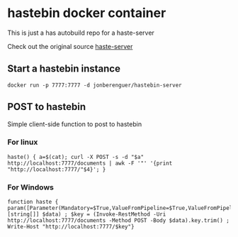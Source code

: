 
# hastebin docker container
This is just a has autobuild repo for a haste-server

Check out the original source [haste-server](https://github.com/seejohnrun/haste-server)

## Start a hastebin instance
```
docker run -p 7777:7777 -d jonberenguer/hastebin-server
```

## POST to hastebin
Simple client-side function to post to hastebin
### For linux
```
haste() { a=$(cat); curl -X POST -s -d "$a" http://localhost:7777/documents | awk -F '"' '{print "http://localhost:7777/"$4}'; }
```

### For Windows
```
function haste { param([Parameter(Mandatory=$True,ValueFromPipeline=$True,ValueFromPipelinebyPropertyName=$True)] [string[]] $data) ; $key = (Invoke-RestMethod -Uri http://localhost:7777/documents -Method POST -Body $data).key.trim() ; Write-Host "http://localhost:7777/$key"}
```
